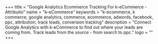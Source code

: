 +++
title = "Google Analytics Ecommerce Tracking For k-eCommerce - Attributio"
name = "k-eCommerce"
keywords = "k-ecommerce, k commerce, google analytics, commerce, ecommerce, adwords, facebook, ppc, attribution, track leads, conversion tracking"
description = "Connect Google Analytics with k-eCommerce to find out where your leads are coming from. Track leads from the source - from search to ppc."
logo = ""
+++
